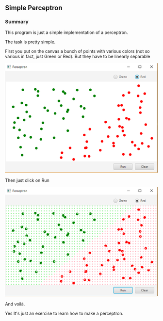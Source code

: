 ## Simple Perceptron

### Summary
This program is just a simple implementation of a perceptron. 

The task is pretty simple. 

First you put on the canvas a bunch of points with various colors (not so various in fact, just Green or Red). But they have to be linearly separable

![data_set](https://github.com/qdorme/simplePerceptron/blob/master/data_set.png?raw=true)

Then just click on Run

![perceptron_guessing](https://github.com/qdorme/simplePerceptron/blob/master/perceptron_guessing.png?raw=true)

And voilà.

Yes It's just an exercise to learn how to make a perceptron.